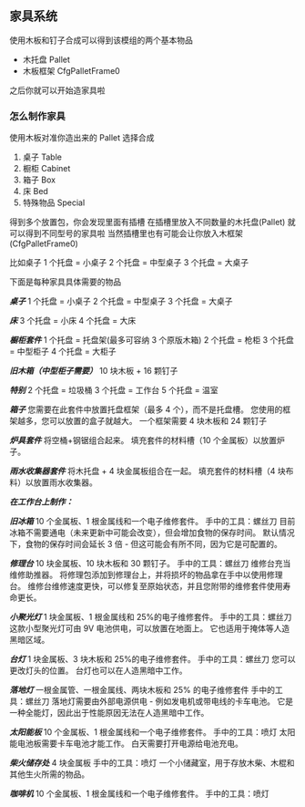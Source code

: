 ## 家具系统

使用木板和钉子合成可以得到该模组的两个基本物品

- 木托盘 Pallet
- 木板框架 CfgPalletFrame0

之后你就可以开始造家具啦

### 怎么制作家具

使用木板对准你造出来的 Pallet 选择合成

1. 桌子 Table
2. 橱柜 Cabinet
3. 箱子 Box
4. 床 Bed
5. 特殊物品 Special

得到多个放置包，你会发现里面有插槽
在插槽里放入不同数量的木托盘(Pallet)
就可以得到不同型号的家具啦
当然插槽里也有可能会让你放入木框架(CfgPalletFrame0)

比如桌子
1 个托盘 = 小桌子
2 个托盘 = 中型桌子
3 个托盘 = 大桌子

下面是每种家具具体需要的物品

**_桌子_**
1 个托盘 = 小桌子
2 个托盘 = 中型桌子
3 个托盘 = 大桌子

**_床_**
3 个托盘 = 小床
4 个托盘 = 大床

**_橱柜套件_**
1 个托盘 = 托盘架(最多可容纳 3 个原版木箱)
2 个托盘 = 枪柜
3 个托盘 = 中型柜子
4 个托盘 = 大柜子

**_旧木箱（中型柜子需要）_**
10 块木板 + 16 颗钉子

**_特别_**
2 个托盘 = 垃圾桶
3 个托盘 = 工作台
5 个托盘 = 温室

**_箱子_**
您需要在此套件中放置托盘框架（最多 4 个），而不是托盘槽。 您使用的框架越多，您可以放置的盒子就越大。
一个框架需要 4 块木板和 24 颗钉子

**_炉具套件_**
将空桶+钢锯组合起来。
填充套件的材料槽（10 个金属板）以放置炉子。

**_雨水收集器套件_**
将木托盘 + 4 块金属板组合在一起。
填充套件的材料槽（4 块布料）以放置雨水收集器。

**_在工作台上制作：_**

**_旧冰箱_**
10 个金属板、1 根金属线和一个电子维修套件。
手中的工具：螺丝刀
目前冰箱不需要通电（未来更新中可能会改变），但会增加食物的保存时间。 默认情况下，食物的保存时间会延长 3 倍 - 但这可能会有所不同，因为它是可配置的。

**_修理台_**
10 块金属板、10 块木板和 30 颗钉子。
手中的工具：螺丝刀
维修台充当维修助推器。 将修理包添加到修理台上，并将损坏的物品拿在手中以使用修理台。
维修台维修速度更快，可以修复至原始状态，并且您附带的维修套件使用寿命更长。

**_小聚光灯_**
1 块金属板、1 根金属线和 25%的电子维修套件。
手中的工具：螺丝刀
这款小型聚光灯可由 9V 电池供电，可以放置在地面上。
它也适用于掩体等人造黑暗区域。

**_台灯_**
1 块金属板、3 块木板和 25%的电子维修套件。
手中的工具：螺丝刀
您可以更改灯头的位置。 台灯也可以在人造黑暗中工作。

**_落地灯_**
一根金属管、一根金属线、两块木板和 25% 的电子维修套件
手中的工具：螺丝刀
落地灯需要由外部电源供电 - 例如发电机或带电线的卡车电池。
它是一种全能灯，因此出于性能原因无法在人造黑暗中工作。

**_太阳能板_**
10 个金属板、1 根金属线和一个电子维修套件。
手中的工具：喷灯
太阳能电池板需要卡车电池才能工作。 白天需要打开电源给电池充电。

**_柴火储存处_**
4 块金属板
手中的工具：喷灯
一个小储藏室，用于存放木柴、木棍和其他生火所需的物品。

**_咖啡机_**
10 个金属板、1 根金属线和一个电子维修套件。
手中的工具：喷灯
